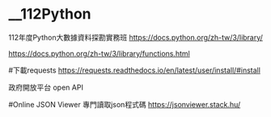 # __112Python
112年度Python大數據資料探勘實務班
https://docs.python.org/zh-tw/3/library/

https://docs.python.org/zh-tw/3/library/functions.html

#下載requests
https://requests.readthedocs.io/en/latest/user/install/#install

政府開放平台 open API

#Online JSON Viewer 專門讀取json程式碼
https://jsonviewer.stack.hu/